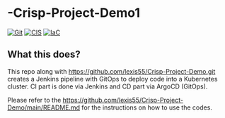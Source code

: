 # -Crisp-Project-Demo1

[![Git](https://app.soluble.cloud/api/v1/public/badges/c431e25c-c49d-4028-b94a-7be67392fbca.svg?orgId=233256683269)](https://app.soluble.cloud/repos/details/github.com/lexis55/-crisp-project-demo1?orgId=233256683269)  [![CIS](https://app.soluble.cloud/api/v1/public/badges/d8cd4238-144a-4954-9603-9070f5ee7594.svg?orgId=233256683269)](https://app.soluble.cloud/repos/details/github.com/lexis55/-crisp-project-demo1?orgId=233256683269)  [![IaC](https://app.soluble.cloud/api/v1/public/badges/7b253051-dccd-4e0a-8c82-0c077b949376.svg?orgId=233256683269)](https://app.soluble.cloud/repos/details/github.com/lexis55/-crisp-project-demo1?orgId=233256683269)  
## What this does?
This repo along with https://github.com/lexis55/Crisp-Project-Demo.git  creates a Jenkins pipeline with GitOps to deploy code into a Kubernetes cluster. CI part is done via Jenkins and CD part via ArgoCD (GitOps).


Please refer to the https://github.com/lexis55/Crisp-Project-Demo/main/README.md for the instructions on how to use the codes.
